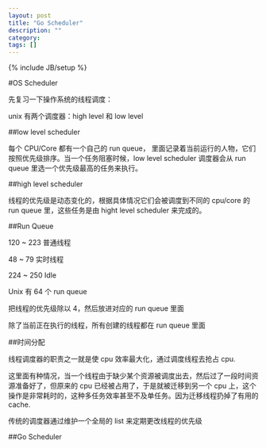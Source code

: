 ```yaml
---
layout: post
title: "Go Scheduler"
description: ""
category: 
tags: []
---
```

{% include JB/setup %}


#OS Scheduler

先复习一下操作系统的线程调度：

unix 有两个调度器：high level 和 low level

##low level scheduler

每个 CPU/Core 都有一个自己的 run queue， 里面记录着当前运行的人物，它们按照优先级排序。当一个任务阻塞时候，low level scheduler 调度器会从 run queue 里选一个优先级最高的任务来执行。

##high level scheduler

线程的优先级是动态变化的，根据具体情况它们会被调度到不同的 cpu/core 的 run queue 里，这些任务是由 hight level scheduler 来完成的。


##Run Queue

120 ~ 223 普通线程

48 ~ 79 实时线程

224 ~ 250 Idle

Unix 有 64 个 run queue 

把线程的优先级除以 4，然后放进对应的 run queue 里面

除了当前正在执行的线程，所有创建的线程都在 run queue 里面


##时间分配

线程调度器的职责之一就是使 cpu 效率最大化，通过调度线程去抢占 cpu.

这里面有种情况，当一个线程由于缺少某个资源被调度出去，然后过了一段时间资源准备好了，但原来的 cpu 已经被占用了，于是就被迁移到另一个 cpu 上，这个操作是非常耗时的，这种多任务效率甚至不及单任务。因为迁移线程扔掉了有用的 cache.

传统的调度器通过维护一个全局的 list 来定期更改线程的优先级 


##Go Scheduler


